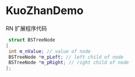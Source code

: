 # KuoZhanDemo
RN 扩展程序代码
```cpp
 struct BSTreeNode
{
 int m_nValue; // value of node
 BSTreeNode *m_pLeft; // left child of node
 BSTreeNode *m_pRight; // right child of node
};
```

